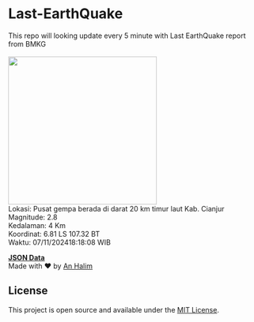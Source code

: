 # Last-EarthQuake
This repo will looking update every 5 minute with Last EarthQuake report from BMKG
<br>
<br>
<img src="https://static.bmkg.go.id/20241107181808.mmi.jpg" width="300"/>
<br>
Lokasi: Pusat gempa berada di darat 20 km timur laut Kab. Cianjur <br>
Magnitude: 2.8 <br>
Kedalaman: 4 Km <br>
Koordinat: 6.81 LS 107.32 BT <br>
Waktu: 07/11/202418:18:08 WIB <br>

<a href="./data/data.json">**JSON Data**</a>
<br>
Made with ❤️ by <a href="https://github.com/an-halim">An Halim</a>
## License

This project is open source and available under the [MIT License](LICENSE).
